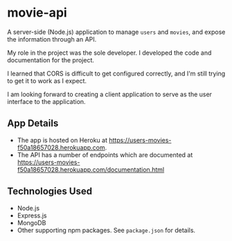 # movie-api

A server-side (Node.js) application to manage `users` and `movies`, and expose the information through an API.

My role in the project was the sole developer. I developed the code and documentation for the project.

I learned that CORS is difficult to get configured correctly, and I'm still trying to get it to work as I expect.

I am looking forward to creating a client application to serve as the user interface to the application.

## App Details

- The app is hosted on Heroku at https://users-movies-f50a18657028.herokuapp.com.
- The API has a number of endpoints which are documented at https://users-movies-f50a18657028.herokuapp.com/documentation.html

## Technologies Used

- Node.js
- Express.js
- MongoDB
- Other supporting npm packages. See `package.json` for details.
